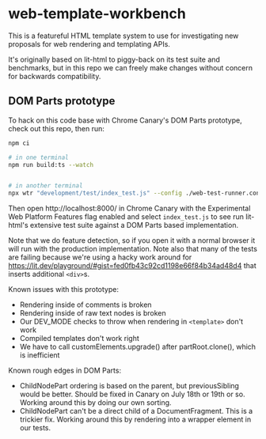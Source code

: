 # web-template-workbench

This is a featureful HTML template system to use for investigating new proposals for web rendering and templating APIs.

It's originally based on lit-html to piggy-back on its test suite and benchmarks, but in this repo we can freely make changes without concern for backwards compatibility.

## DOM Parts prototype

To hack on this code base with Chrome Canary's DOM Parts prototype, check out this repo, then run:

```sh
npm ci

# in one terminal
npm run build:ts --watch


# in another terminal
npx wtr "development/test/index_test.js" --config ./web-test-runner.config.js --watch
```

Then open http://localhost:8000/ in Chrome Canary with the Experimental Web Platform Features flag enabled and select `index_test.js` to see run lit-html's extensive test suite against a DOM Parts based implementation.

Note that we do feature detection, so if you open it with a normal browser it will run with the production implementation. Note also that many of the tests are failing because we're using a hacky work around for https://lit.dev/playground/#gist=fed0fb43c92cd1198e66f84b34ad48d4 that inserts additional `<div>`s.

Known issues with this prototype:

- Rendering inside of comments is broken
- Rendering inside of raw text nodes is broken
- Our DEV_MODE checks to throw when rendering in `<template>` don't work
- Compiled templates don't work right
- We have to call customElements.upgrade() after partRoot.clone(), which is inefficient

Known rough edges in DOM Parts:

- ChildNodePart ordering is based on the parent, but previousSibling would be better. Should be fixed in Canary on July 18th or 19th or so. Working around this by doing our own sorting.
- ChildNodePart can't be a direct child of a DocumentFragment. This is a trickier fix. Working around this by rendering into a wrapper element in our tests.
